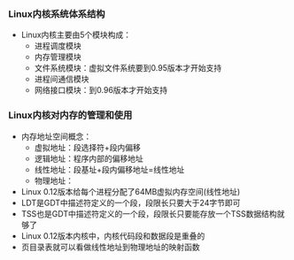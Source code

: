 
### Linux内核系统体系结构

* Linux内核主要由5个模块构成：
    * 进程调度模块
    * 内存管理模块
    * 文件系统模块：虚拟文件系统要到0.95版本才开始支持
    * 进程间通信模块
    * 网络接口模块：到0.96版本才开始支持

### Linux内核对内存的管理和使用

* 内存地址空间概念：
    * 虚拟地址：段选择符+段内偏移
    * 逻辑地址：程序内部的偏移地址
    * 线性地址：段基址+段内偏移地址=线性地址
    * 物理地址：
* Linux 0.12版本给每个进程分配了64MB虚拟内存空间(线性地址)
* LDT是GDT中描述符定义的一个段，段限长只要大于24字节即可
* TSS也是GDT中描述符定义的一个段，段限长只要能存放一个TSS数据结构就够了
* Linux 0.12版本内核中，内核代码段和数据段是重叠的
* 页目录表就可以看做线性地址到物理地址的映射函数